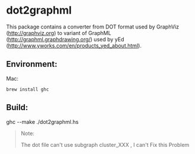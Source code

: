 # dot2graphml
This package contains a converter from DOT format used by GraphViz (http://graphviz.org) to variant of GraphML (http://graphml.graphdrawing.org/) used by yEd (http://www.yworks.com/en/products_yed_about.html). 

## Environment:

Mac:

```shell
brew install ghc
```



## Build:

ghc --make ./dot2graphml.hs



> Note:
>
> The dot file can't use subgraph cluster_XXX , I can't Fix this Problem